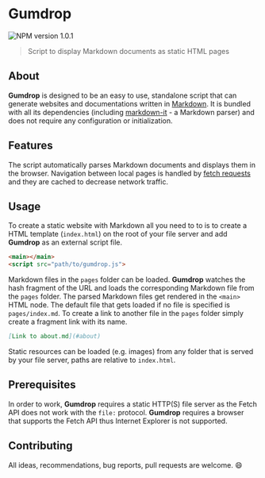 # Gumdrop

![NPM version 1.0.1](https://img.shields.io/badge/npm-1.0.1-blue.svg)

> Script to display Markdown documents as static HTML pages

## About

**Gumdrop** is designed to be an easy to use, standalone script that can generate websites and documentations written in [Markdown](https://daringfireball.net/projects/markdown/syntax). It is bundled with all its dependencies (including [markdown-it](https://github.com/markdown-it/markdown-it) - a Markdown parser) and does not require any configuration or initialization.

## Features

The script automatically parses Markdown documents and displays them in the browser. Navigation between local pages is handled by [fetch requests](https://developer.mozilla.org/en-US/docs/Web/API/Fetch_API) and they are cached to decrease network traffic.

## Usage

To create a static website with Markdown all you need to to is to create a HTML template (`index.html`) on the root of your file server and add **Gumdrop** as an external script file.

```html
<main></main>
<script src="path/to/gumdrop.js">
```

Markdown files in the `pages` folder can be loaded. **Gumdrop** watches the hash fragment of the URL and loads the corresponding Markdown file from the `pages` folder. The parsed Markdown files get rendered in the `<main>` HTML node. The default file that gets loaded if no file is specified is `pages/index.md`. To create a link to another file in the `pages` folder simply create a fragment link with its name.

```md
[Link to about.md](#about)
```

Static resources can be loaded (e.g. images) from any folder that is served by your file server, paths are relative to `index.html`.

## Prerequisites

In order to work, **Gumdrop** requires a static HTTP(S) file server as the Fetch API does not work with the `file:` protocol. **Gumdrop** requires a browser that supports the Fetch API thus Internet Explorer is not supported.

## Contributing

All ideas, recommendations, bug reports, pull requests are welcome. :smile: